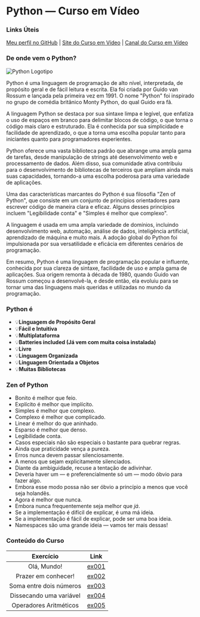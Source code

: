 # Python — Curso em Vídeo

### Links Úteis

[Meu perfil no GitHub](https://github.com/PedrBandeira) | [Site do Curso em Vídeo](https://www.cursoemvideo.com/) | [Canal do Curso em Vídeo](https://www.youtube.com/@CursoemVideo)

### De onde vem o Python?
![Python Logotipo](https://logos-world.net/wp-content/uploads/2021/10/Python-Symbol.png)

Python é uma linguagem de programação de alto nível, interpretada, de propósito geral e de fácil leitura e escrita. Ela foi criada por Guido van Rossum e lançada pela primeira vez em 1991. O nome "Python" foi inspirado no grupo de comédia britânico Monty Python, do qual Guido era fã.

A linguagem Python se destaca por sua sintaxe limpa e legível, que enfatiza o uso de espaços em branco para delimitar blocos de código, o que torna o código mais claro e estruturado. Ela é conhecida por sua simplicidade e facilidade de aprendizado, o que a torna uma escolha popular tanto para iniciantes quanto para programadores experientes.

Python oferece uma vasta biblioteca padrão que abrange uma ampla gama de tarefas, desde manipulação de strings até desenvolvimento web e processamento de dados. Além disso, sua comunidade ativa contribuiu para o desenvolvimento de bibliotecas de terceiros que ampliam ainda mais suas capacidades, tornando-a uma escolha poderosa para uma variedade de aplicações.

Uma das características marcantes do Python é sua filosofia "Zen of Python", que consiste em um conjunto de princípios orientadores para escrever código de maneira clara e eficaz. Alguns desses princípios incluem "Legibilidade conta" e "Simples é melhor que complexo".

A linguagem é usada em uma ampla variedade de domínios, incluindo desenvolvimento web, automação, análise de dados, inteligência artificial, aprendizado de máquina e muito mais. A adoção global do Python foi impulsionada por sua versatilidade e eficácia em diferentes cenários de programação.

Em resumo, Python é uma linguagem de programação popular e influente, conhecida por sua clareza de sintaxe, facilidade de uso e ampla gama de aplicações. Sua origem remonta à década de 1980, quando Guido van Rossum começou a desenvolvê-la, e desde então, ela evoluiu para se tornar uma das linguagens mais queridas e utilizadas no mundo da programação.
### Python é
- 💡**Linguagem de Propósito Geral**
- 💡**Fácil e Intuitiva**
- 💡**Multiplataforma**
- 💡**Batteries included (Já vem com muita coisa instalada)**
- 💡**Livre**
- 💡**Linguagem Organizada**
- 💡**Linguagem Orientada a Objetos**
- 💡**Muitas Bibliotecas**

### Zen of Python
- Bonito é melhor que feio.
- Explícito é melhor que implícito.
- Simples é melhor que complexo.
- Complexo é melhor que complicado.
- Linear é melhor do que aninhado.
- Esparso é melhor que denso.
- Legibilidade conta.
- Casos especiais não são especiais o bastante para quebrar regras.
- Ainda que praticidade vença a pureza.
- Erros nunca devem passar silenciosamente.
- A menos que sejam explicitamente silenciados.
- Diante da ambiguidade, recuse a tentação de adivinhar.
- Deveria haver um — e preferencialmente só um — modo óbvio para fazer algo.
- Embora esse modo possa não ser óbvio a princípio a menos que você seja holandês.
- Agora é melhor que nunca.
- Embora nunca frequentemente seja melhor que *já*.
- Se a implementação é difícil de explicar, é uma má ideia.
- Se a implementação é fácil de explicar, pode ser uma boa ideia.
- Namespaces são uma grande ideia — vamos ter mais dessas!

### Conteúdo do Curso

| Exercício | Link     |
|    :----:   |  :---: |
| Olá, Mundo! | [ex001](https://github.com/PedrBandeira/python/blob/main/scripts/ex001.py)
| Prazer em conhecer! | [ex002](https://github.com/PedrBandeira/python/blob/main/scripts/ex002.py) |
| Soma entre dois números | [ex003](https://github.com/PedrBandeira/python/blob/main/scripts/ex003.py) |
| Dissecando uma variável | [ex004](https://github.com/PedrBandeira/python/blob/main/scripts/ex004.py) |
| Operadores Aritméticos | [ex005](https://github.com/PedrBandeira/python/blob/main/scripts/ex005.py)